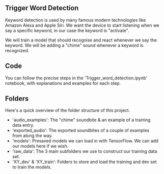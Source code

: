 ## Trigger Word Detection 
 
Keyword detection is used by many famous modern technologies like Amazon Alexa and Apple Siri.
We want the device to start listening when we say a specific keyword, in our case the keyword is "activate".

We will train a model that should recognise and react whenever we say the keyword. 
We will be adding a "chime" sound whenever a keyword is recognized.

## Code

You can follow the precise steps in the 'Trigger_word_detection.ipynb' notebook, with explanations and examples for each step.

## Folders 

Here's a quick overview of the folder structure of this project.

- 'audio_examples': The "chime" soundbite & an example of a training data entry.
- 'exported_audio': The exported soundbites of a couple of examples from along the way.
- 'models': Presaved models we can load in with TensorFlow. We can add our models here if we wish.
- 'raw_data': The 3 main subfolders we use to construct our training data set.
- 'XY_dev' & 'XY_train': Folders to store and load the training and dev set to train the models.

